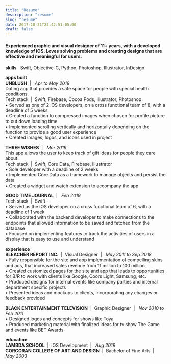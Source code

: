 ```yaml
---
title: "Resume"
description: "resume"
slug: "resume"
date: 2017-10-31T22:42:51-05:00
draft: false
---
```

<h4>Experienced graphic and visual designer of 11+ years, with a developed knowledge of iOS. Loves solving problems and creating designs that are effective and meaningful for users.</h4>

**skills** &nbsp; Swift, Objective-C, Python, Photoshop, Illustrator, InDesign

**apps built**  <br />
**UNBLUSH** &nbsp;| &nbsp; *Apr to May 2019* <br />
Dating app that provides a safe space for people with special health conditions. <br />
Tech stack &nbsp;| &nbsp;Swift, Firebase, Cocoa Pods, Illustrator, Photoshop <br />
• Served as one of 2 iOS developers, on a cross functional team of 8, with a deadline of 5 weeks <br />
• Created a function to compressed images when chosen for profile picture to cut down loading time <br />
• Implemented scrolling vertically and horizontally depending on the function to provide a good
user experience <br />
• Created images, logos, and icons used in project <br />

**THREE WISHES** &nbsp;| &nbsp; *Mar 2019* <br />
This app allows the user to keep track of gift ideas for people they care about. <br /> 
Tech stack &nbsp;| &nbsp;Swift, Core Data, Firebase, Illustrator <br />
• Sole developer with a deadline of 2 weeks <br />
• Implemented Core Data as a framework to manage objects and persist the data <br /> 
• Created a widget and watch extension to accompany the app <br />

**GOOD TIME JOURNAL** &nbsp;| &nbsp; *Feb 2019* <br />
Tech stack &nbsp;| &nbsp;Swift <br />
• Served as the iOS developer on a cross functional team of 6, with a deadline of 1 week <br />
• Collaborated with the backend developer to make connections to the endpoints that allowed
information to be saved and fetched from the database  <br />
• Focused on implementing features to track the activities of users in a display that is easy to use
and understand <br />

**experience** <br />
**BLEACHER REPORT INC.** &nbsp;| &nbsp;Visual Designer &nbsp;| &nbsp; *May 2011 to Sep 2018* <br />
• Fully responsible for the site and app implementation of compelling skins and ads, that increased
sales revenue from 11 million to 100 million <br />
• Created customized pages for the site and app that leads to opportunities for B/R to work with clients
like Google, Coors Light, Samsung, etc. <br />
• Produced designs for internal events like company parties and internal department specific projects <br />
• Presented ideas and mockups to clients, incorporating any changes or feedback provided <br />

**BLACK ENTERTAINMENT TELEVISION** &nbsp;| &nbsp;Graphic Designer &nbsp;| &nbsp; *Nov 2010 to Feb 2011* <br /> 
• Designed logos and concepts for shows like Toya <br />
• Produced marketing material with finalized ideas for tv show The Game and events like BET Awards <br />

**education** <br />
**LAMBDA SCHOOL** &nbsp;| &nbsp;iOS Development &nbsp;| &nbsp; *Aug 2019*  <br />
**CORCORAN COLLEGE OF ART AND DESIGN** &nbsp;| &nbsp;Bachelor of Fine Arts &nbsp;| &nbsp; *May 2003* <br />